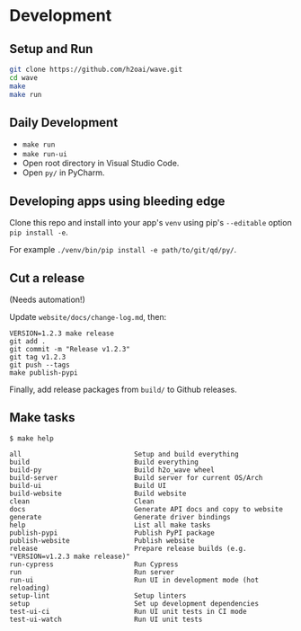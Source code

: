 # Development

## Setup and Run

```sh
git clone https://github.com/h2oai/wave.git
cd wave
make
make run
```

## Daily Development

- `make run`
- `make run-ui`
- Open root directory in Visual Studio Code.
- Open `py/` in PyCharm.

## Developing apps using bleeding edge

Clone this repo and install into your app's `venv` using pip's `--editable` option `pip install -e`.

For example `./venv/bin/pip install -e path/to/git/qd/py/`.

## Cut a release

(Needs automation!)

Update `website/docs/change-log.md`, then:

```
VERSION=1.2.3 make release
git add .
git commit -m "Release v1.2.3"
git tag v1.2.3
git push --tags
make publish-pypi
```

Finally, add release packages from `build/` to Github releases.

## Make tasks

```
$ make help
```

```
all                            Setup and build everything
build                          Build everything
build-py                       Build h2o_wave wheel
build-server                   Build server for current OS/Arch
build-ui                       Build UI
build-website                  Build website
clean                          Clean
docs                           Generate API docs and copy to website
generate                       Generate driver bindings
help                           List all make tasks
publish-pypi                   Publish PyPI package
publish-website                Publish website
release                        Prepare release builds (e.g. "VERSION=v1.2.3 make release)"
run-cypress                    Run Cypress
run                            Run server
run-ui                         Run UI in development mode (hot reloading)
setup-lint                     Setup linters
setup                          Set up development dependencies
test-ui-ci                     Run UI unit tests in CI mode
test-ui-watch                  Run UI unit tests
```
